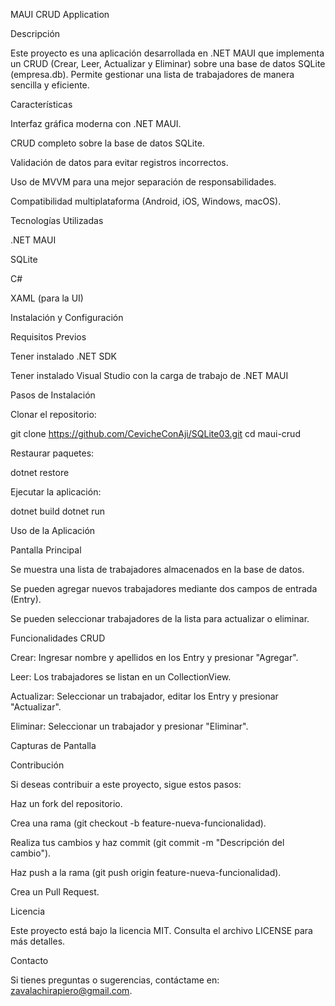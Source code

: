 MAUI CRUD Application

Descripción

Este proyecto es una aplicación desarrollada en .NET MAUI que implementa un CRUD (Crear, Leer, Actualizar y Eliminar) sobre una base de datos SQLite (empresa.db). Permite gestionar una lista de trabajadores de manera sencilla y eficiente.

Características

Interfaz gráfica moderna con .NET MAUI.

CRUD completo sobre la base de datos SQLite.

Validación de datos para evitar registros incorrectos.

Uso de MVVM para una mejor separación de responsabilidades.

Compatibilidad multiplataforma (Android, iOS, Windows, macOS).

Tecnologías Utilizadas

.NET MAUI

SQLite

C#

XAML (para la UI)

Instalación y Configuración

Requisitos Previos

Tener instalado .NET SDK

Tener instalado Visual Studio con la carga de trabajo de .NET MAUI

Pasos de Instalación

Clonar el repositorio:

git clone https://github.com/CevicheConAji/SQLite03.git
cd maui-crud

Restaurar paquetes:

dotnet restore

Ejecutar la aplicación:

dotnet build
dotnet run

Uso de la Aplicación

Pantalla Principal

Se muestra una lista de trabajadores almacenados en la base de datos.

Se pueden agregar nuevos trabajadores mediante dos campos de entrada (Entry).

Se pueden seleccionar trabajadores de la lista para actualizar o eliminar.

Funcionalidades CRUD

Crear: Ingresar nombre y apellidos en los Entry y presionar "Agregar".

Leer: Los trabajadores se listan en un CollectionView.

Actualizar: Seleccionar un trabajador, editar los Entry y presionar "Actualizar".

Eliminar: Seleccionar un trabajador y presionar "Eliminar".

Capturas de Pantalla


Contribución

Si deseas contribuir a este proyecto, sigue estos pasos:

Haz un fork del repositorio.

Crea una rama (git checkout -b feature-nueva-funcionalidad).

Realiza tus cambios y haz commit (git commit -m "Descripción del cambio").

Haz push a la rama (git push origin feature-nueva-funcionalidad).

Crea un Pull Request.

Licencia

Este proyecto está bajo la licencia MIT. Consulta el archivo LICENSE para más detalles.

Contacto

Si tienes preguntas o sugerencias, contáctame en: zavalachirapiero@gmail.com.

